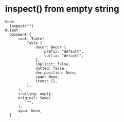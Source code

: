 # inspect() from empty string

    Code
      inspect("")
    Output
      Document {
          root: Table(
              Table {
                  decor: Decor {
                      prefix: "default",
                      suffix: "default",
                  },
                  implicit: false,
                  dotted: false,
                  doc_position: None,
                  span: None,
                  items: {},
              },
          ),
          trailing: empty,
          original: Some(
              "",
          ),
          span: None,
      }


